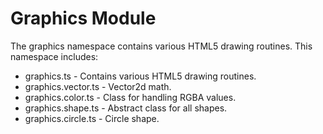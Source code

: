 Graphics Module
====================
The graphics namespace contains various HTML5 drawing routines. This namespace includes:
<ul>
	<li>graphics.ts - Contains various HTML5 drawing routines. </li>
	<li>graphics.vector.ts - Vector2d math. </li>
	<li>graphics.color.ts - Class for handling RGBA values. </li>
	<li>graphics.shape.ts - Abstract class for all shapes. </li>
	<li>graphics.circle.ts - Circle shape. </li>
</ul>

